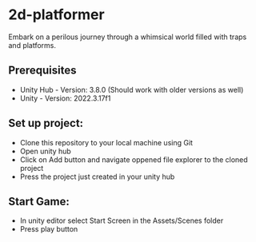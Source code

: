 # 2d-platformer
Embark on a perilous journey through a whimsical world filled with traps and platforms.

## Prerequisites
- Unity Hub - Version: 3.8.0 (Should work with older versions as well)
- Unity - Version: 2022.3.17f1

## Set up project:
- Clone this repository to your local machine using Git
- Open unity hub
- Click on Add button and navigate oppened file explorer to the cloned project
- Press the project just created in your unity hub

## Start Game:
- In unity editor select Start Screen in the Assets/Scenes folder
- Press play button
